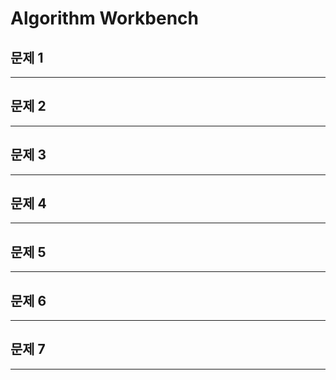 # Algorithm Workbench

## 문제 1


---
## 문제 2


---
## 문제 3


---
## 문제 4


---
## 문제 5


---
## 문제 6


---
## 문제 7


---
